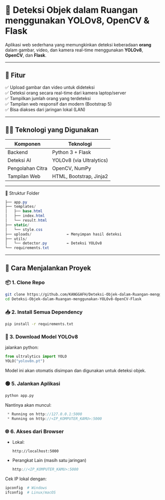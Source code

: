 # 🧠 Deteksi Objek dalam Ruangan menggunakan YOLOv8, OpenCV & Flask

Aplikasi web sederhana yang memungkinkan deteksi keberadaan **orang** dalam gambar, video, dan kamera real-time menggunakan **YOLOv8**, **OpenCV**, dan **Flask**.

---

## 🎯 Fitur

✅ Upload gambar dan video untuk dideteksi  
✅ Deteksi orang secara real-time dari kamera laptop/server  
✅ Tampilkan jumlah orang yang terdeteksi  
✅ Tampilan web responsif dan modern (Bootstrap 5)  
✅ Bisa diakses dari jaringan lokal (LAN)

---

## 🧑‍💻 Teknologi yang Digunakan

| Komponen       | Teknologi                     |
|----------------|-------------------------------|
| Backend        | Python 3 + Flask              |
| Deteksi AI     | YOLOv8 (via Ultralytics)      |
| Pengolahan Citra | OpenCV, NumPy               |
| Tampilan Web   | HTML, Bootstrap, Jinja2       |

---

📂 Struktur Folder
```csharp
├── app.py
├── templates/
│   ├── base.html
│   ├── index.html
│   └── result.html
├── static/
│   └── style.css
├── uploads/                ← Menyimpan hasil deteksi
├── utils/
│   └── detector.py         ← Deteksi YOLOv8
└── requirements.txt
```

---

## 🚀 Cara Menjalankan Proyek

### 📦 1. Clone Repo
```bash
git clone https://github.com/KANGGAFH/Deteksi-Objek-dalam-Ruangan-menggunakan-YOLOv8-OpenCV-Flask.git
cd Deteksi-Objek-dalam-Ruangan-menggunakan-YOLOv8-OpenCV-Flask
```

### 📥 2. Install Semua Dependency
```bash
pip install -r requirements.txt
```

### 🧠 3. Download Model YOLOv8
jalankan python:
```python
from ultralytics import YOLO
YOLO("yolov8n.pt")
```
Model ini akan otomatis disimpan dan digunakan untuk deteksi objek.

### 🟢 5. Jalankan Aplikasi
```bash
python app.py
```
Nantinya akan muncul:
```csharp
 * Running on http://127.0.0.1:5000
 * Running on http://<IP_KOMPUTER_KAMU>:5000
```

### 🌐 6. Akses dari Browser
- Lokal:
  ```arduino
  http://localhost:5000
  ```
- Perangkat Lain (masih satu jaringan)
  ```cpp
  http://<IP_KOMPUTER_KAMU>:5000
  ```
Cek IP lokal dengan:
```bash
ipconfig  # Windows
ifconfig  # Linux/macOS
```



